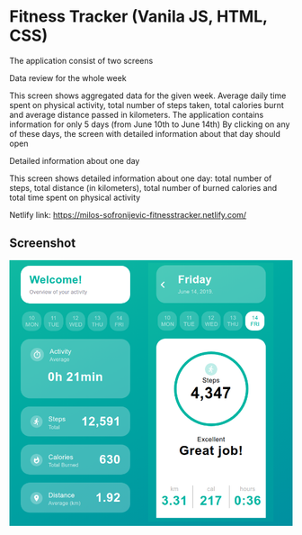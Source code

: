 # Fitness Tracker (Vanila JS, HTML, CSS)

The application consist of two screens

Data review for the whole week

 This screen shows aggregated data for the given week. Average daily time
 spent on physical activity, total number of steps taken, total calories burnt
 and average distance passed in kilometers.
 The application contains information for only 5 days (from June 10th to June
 14th)
 By clicking on any of these days, the screen with detailed information about
 that day should open

Detailed information about one day

 This screen shows detailed information about one day: total number of steps,
 total distance (in kilometers), total number of burned calories and total time
 spent on physical activity

Netlify link: https://milos-sofronijevic-fitnesstracker.netlify.com/

## Screenshot
![App screenshot](assets/img/screenshot/appscreens.png)
